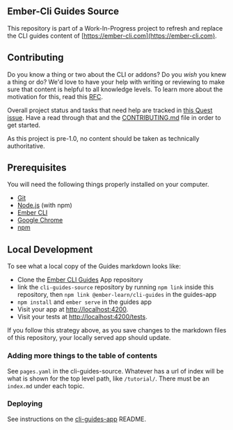 ## Ember-Cli Guides Source

This repository is part of a Work-In-Progress project to refresh and replace the CLI guides content of [https://ember-cli.com](https://ember-cli.com).

## Contributing

Do you know a thing or two about the CLI or addons? Do you _wish_ you knew a thing or do?  We'd love to have your help with writing or reviewing to make sure that content is helpful to all knowledge levels. To learn more about the motivation for this, read this [RFC](https://github.com/jenweber/rfcs-1/blob/cli-guides/active/0000-cli-guides.md).

Overall project status and tasks that need help are tracked in [this Quest issue](https://github.com/ember-learn/cli-guides-source/issues/3). Have a read through that and the [CONTRIBUTING.md](CONTRIBUTING.md) file in order to get started.

As this project is pre-1.0, no content should be taken as technically authoritative.

## Prerequisites

You will need the following things properly installed on your computer.

* [Git](https://git-scm.com/)
* [Node.js](https://nodejs.org/) (with npm)
* [Ember CLI](https://ember-cli.com/)
* [Google Chrome](https://google.com/chrome/)
* [npm](https://docs.npmjs.com/cli/install)

## Local Development

To see what a local copy of the Guides markdown looks like:

* Clone the [Ember CLI Guides](https://github.com/ember-learn/cli-guides-app) App repository
* link the `cli-guides-source` repository by running `npm link` inside this repository, then `npm link @ember-learn/cli-guides` in the guides-app
* `npm install` and `ember serve` in the guides app
* Visit your app at [http://localhost:4200](http://localhost:4200).
* Visit your tests at [http://localhost:4200/tests](http://localhost:4200/tests).

If you follow this strategy above, as you save changes to
the markdown files of this repository, your locally served
app should update.

### Adding more things to the table of contents

See `pages.yaml` in the cli-guides-source. Whatever has a url of index will be what is shown for the top level path, like `/tutorial/`. There must be an `index.md` under each topic.

### Deploying

See instructions on the [cli-guides-app](https://github.com/ember-learn/cli-guides-app) README.
